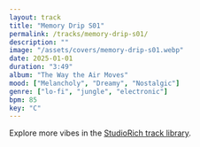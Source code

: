 ```yaml
---
layout: track
title: "Memory Drip S01"
permalink: /tracks/memory-drip-s01/
description: ""
image: "/assets/covers/memory-drip-s01.webp"
date: 2025-01-01
duration: "3:49"
album: "The Way the Air Moves"
mood: ["Melancholy", "Dreamy", "Nostalgic"]
genre: ["lo-fi", "jungle", "electronic"]
bpm: 85
key: "C"
---
```


Explore more vibes in the [StudioRich track library](/tracks/).
